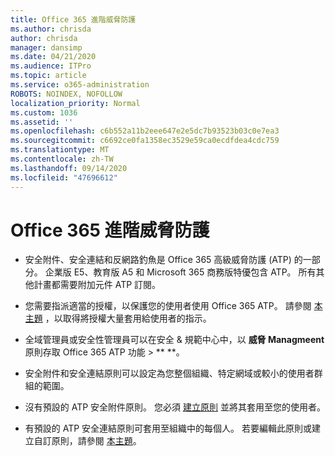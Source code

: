 ```yaml
---
title: Office 365 進階威脅防護
ms.author: chrisda
author: chrisda
manager: dansimp
ms.date: 04/21/2020
ms.audience: ITPro
ms.topic: article
ms.service: o365-administration
ROBOTS: NOINDEX, NOFOLLOW
localization_priority: Normal
ms.custom: 1036
ms.assetid: ''
ms.openlocfilehash: c6b552a11b2eee647e2e5dc7b93523b03c0e7ea3
ms.sourcegitcommit: c6692ce0fa1358ec3529e59ca0ecdfdea4cdc759
ms.translationtype: MT
ms.contentlocale: zh-TW
ms.lasthandoff: 09/14/2020
ms.locfileid: "47696612"
---
```

# <a name="office-365-advanced-threat-protection"></a>Office 365 進階威脅防護

- 安全附件、安全連結和反網路釣魚是 Office 365 高級威脅防護 (ATP) 的一部分。 企業版 E5、教育版 A5 和 Microsoft 365 商務版特優包含 ATP。 所有其他計畫都需要附加元件 ATP 訂閱。

- 您需要指派適當的授權，以保護您的使用者使用 Office 365 ATP。 請參閱 [本主題](https://docs.microsoft.com/microsoft-365/admin/add-users/add-users) ，以取得將授權大量套用給使用者的指示。

- 全域管理員或安全性管理員可以在安全 & 規範中心中，以 **威脅 Managmeent**原則存取 Office 365 ATP 功能 \> ** **。

- 安全附件和安全連結原則可以設定為您整個組織、特定網域或較小的使用者群組的範圍。

- 沒有預設的 ATP 安全附件原則。 您必須 [建立原則](https://docs.microsoft.com/microsoft-365/security/office-365-security/set-up-atp-safe-attachments-policies) 並將其套用至您的使用者。

- 有預設的 ATP 安全連結原則可套用至組織中的每個人。 若要編輯此原則或建立自訂原則，請參閱 [本主題](https://docs.microsoft.com/microsoft-365/security/office-365-security/set-up-atp-safe-links-policies)。
